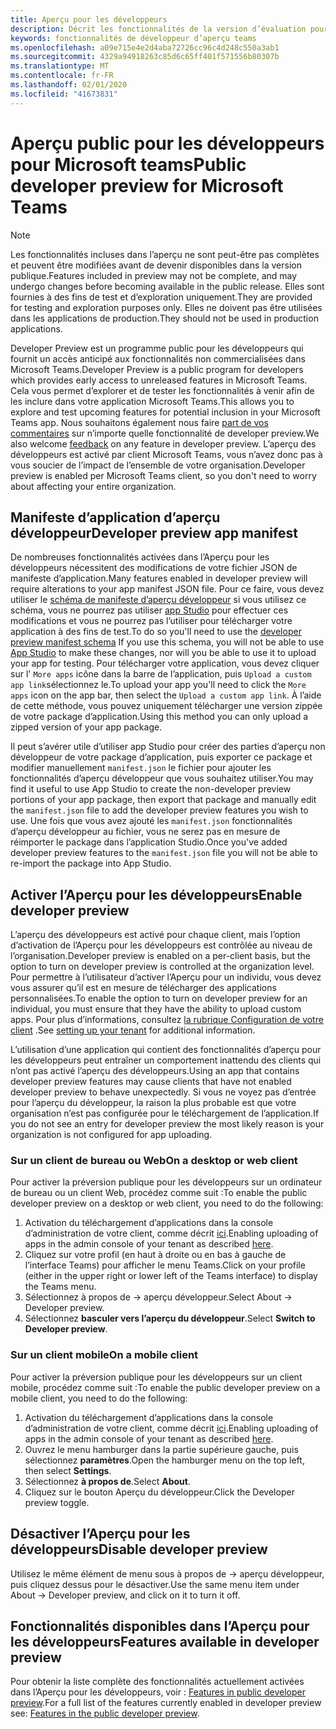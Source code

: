```yaml
---
title: Aperçu pour les développeurs
description: Décrit les fonctionnalités de la version d’évaluation pour développeurs publics de Microsoft teams
keywords: fonctionnalités de développeur d’aperçu teams
ms.openlocfilehash: a09e715e4e2d4aba72726cc96c4d248c550a3ab1
ms.sourcegitcommit: 4329a94918263c85d6c65ff401f571556b80307b
ms.translationtype: MT
ms.contentlocale: fr-FR
ms.lasthandoff: 02/01/2020
ms.locfileid: "41673831"
---
```

# <a name="public-developer-preview-for-microsoft-teams"></a><span data-ttu-id="61cdd-104">Aperçu public pour les développeurs pour Microsoft teams</span><span class="sxs-lookup"><span data-stu-id="61cdd-104">Public developer preview for Microsoft Teams</span></span>

>[!NOTE]
><span data-ttu-id="61cdd-105">Les fonctionnalités incluses dans l’aperçu ne sont peut-être pas complètes et peuvent être modifiées avant de devenir disponibles dans la version publique.</span><span class="sxs-lookup"><span data-stu-id="61cdd-105">Features included in preview may not be complete, and may undergo changes before becoming available in the public release.</span></span> <span data-ttu-id="61cdd-106">Elles sont fournies à des fins de test et d’exploration uniquement.</span><span class="sxs-lookup"><span data-stu-id="61cdd-106">They are provided for testing and exploration purposes only.</span></span> <span data-ttu-id="61cdd-107">Elles ne doivent pas être utilisées dans les applications de production.</span><span class="sxs-lookup"><span data-stu-id="61cdd-107">They should not be used in production applications.</span></span>

<span data-ttu-id="61cdd-108">Developer Preview est un programme public pour les développeurs qui fournit un accès anticipé aux fonctionnalités non commercialisées dans Microsoft Teams.</span><span class="sxs-lookup"><span data-stu-id="61cdd-108">Developer Preview is a public program for developers which provides early access to unreleased features in Microsoft Teams.</span></span> <span data-ttu-id="61cdd-109">Cela vous permet d’explorer et de tester les fonctionnalités à venir afin de les inclure dans votre application Microsoft Teams.</span><span class="sxs-lookup"><span data-stu-id="61cdd-109">This allows you to explore and test upcoming features for potential inclusion in your Microsoft Teams app.</span></span> <span data-ttu-id="61cdd-110">Nous souhaitons également nous faire [part de vos commentaires](~/feedback.md) sur n’importe quelle fonctionnalité de developer preview.</span><span class="sxs-lookup"><span data-stu-id="61cdd-110">We also welcome [feedback](~/feedback.md) on any feature in developer preview.</span></span> <span data-ttu-id="61cdd-111">L’aperçu des développeurs est activé par client Microsoft Teams, vous n’avez donc pas à vous soucier de l’impact de l’ensemble de votre organisation.</span><span class="sxs-lookup"><span data-stu-id="61cdd-111">Developer preview is enabled per Microsoft Teams client, so you don't need to worry about affecting your entire organization.</span></span>

## <a name="developer-preview-app-manifest"></a><span data-ttu-id="61cdd-112">Manifeste d’application d’aperçu développeur</span><span class="sxs-lookup"><span data-stu-id="61cdd-112">Developer preview app manifest</span></span>

<span data-ttu-id="61cdd-113">De nombreuses fonctionnalités activées dans l’Aperçu pour les développeurs nécessitent des modifications de votre fichier JSON de manifeste d’application.</span><span class="sxs-lookup"><span data-stu-id="61cdd-113">Many features enabled in developer preview will require alterations to your app manifest JSON file.</span></span> <span data-ttu-id="61cdd-114">Pour ce faire, vous devez utiliser le [schéma de manifeste d’aperçu développeur](~/resources/schema/manifest-schema-dev-preview.md) si vous utilisez ce schéma, vous ne pourrez pas utiliser [app Studio](~/concepts/build-and-test/app-studio-overview.md) pour effectuer ces modifications et vous ne pourrez pas l’utiliser pour télécharger votre application à des fins de test.</span><span class="sxs-lookup"><span data-stu-id="61cdd-114">To do so you'll need to use the [developer preview manifest schema](~/resources/schema/manifest-schema-dev-preview.md) If you use this schema, you will not be able to use [App Studio](~/concepts/build-and-test/app-studio-overview.md) to make these changes, nor will you be able to use it to upload your app for testing.</span></span> <span data-ttu-id="61cdd-115">Pour télécharger votre application, vous devez cliquer sur l' `More apps` icône dans la barre de l’application, puis `Upload a custom app link`sélectionnez le.</span><span class="sxs-lookup"><span data-stu-id="61cdd-115">To upload your app you'll need to click the `More apps` icon on the app bar, then select the `Upload a custom app link`.</span></span> <span data-ttu-id="61cdd-116">À l’aide de cette méthode, vous pouvez uniquement télécharger une version zippée de votre package d’application.</span><span class="sxs-lookup"><span data-stu-id="61cdd-116">Using this method you can only upload a zipped version of your app package.</span></span>

<span data-ttu-id="61cdd-117">Il peut s’avérer utile d’utiliser app Studio pour créer des parties d’aperçu non développeur de votre package d’application, puis exporter ce package et modifier manuellement `manifest.json` le fichier pour ajouter les fonctionnalités d’aperçu développeur que vous souhaitez utiliser.</span><span class="sxs-lookup"><span data-stu-id="61cdd-117">You may find it useful to use App Studio to create the non-developer preview portions of your app package, then export that package and manually edit the `manifest.json` file to add the developer preview features you wish to use.</span></span> <span data-ttu-id="61cdd-118">Une fois que vous avez ajouté les `manifest.json` fonctionnalités d’aperçu développeur au fichier, vous ne serez pas en mesure de réimporter le package dans l’application Studio.</span><span class="sxs-lookup"><span data-stu-id="61cdd-118">Once you've added developer preview features to the `manifest.json` file you will not be able to re-import the package into App Studio.</span></span>

## <a name="enable-developer-preview"></a><span data-ttu-id="61cdd-119">Activer l’Aperçu pour les développeurs</span><span class="sxs-lookup"><span data-stu-id="61cdd-119">Enable developer preview</span></span>

<span data-ttu-id="61cdd-120">L’aperçu des développeurs est activé pour chaque client, mais l’option d’activation de l’Aperçu pour les développeurs est contrôlée au niveau de l’organisation.</span><span class="sxs-lookup"><span data-stu-id="61cdd-120">Developer preview is enabled on a per-client basis, but the option to turn on developer preview is controlled at the organization level.</span></span> <span data-ttu-id="61cdd-121">Pour permettre à l’utilisateur d’activer l’Aperçu pour un individu, vous devez vous assurer qu’il est en mesure de télécharger des applications personnalisées.</span><span class="sxs-lookup"><span data-stu-id="61cdd-121">To enable the option to turn on developer preview for an individual, you must ensure that they have the ability to upload custom apps.</span></span> <span data-ttu-id="61cdd-122">Pour plus d’informations, consultez [la rubrique Configuration de votre client](~/concepts/build-and-test/prepare-your-o365-tenant.md) .</span><span class="sxs-lookup"><span data-stu-id="61cdd-122">See [setting up your tenant](~/concepts/build-and-test/prepare-your-o365-tenant.md) for additional information.</span></span>

<span data-ttu-id="61cdd-123">L’utilisation d’une application qui contient des fonctionnalités d’aperçu pour les développeurs peut entraîner un comportement inattendu des clients qui n’ont pas activé l’aperçu des développeurs.</span><span class="sxs-lookup"><span data-stu-id="61cdd-123">Using an app that contains developer preview features may cause clients that have not enabled developer preview to behave unexpectedly.</span></span> <span data-ttu-id="61cdd-124">Si vous ne voyez pas d’entrée pour l’aperçu du développeur, la raison la plus probable est que votre organisation n’est pas configurée pour le téléchargement de l’application.</span><span class="sxs-lookup"><span data-stu-id="61cdd-124">If you do not see an entry for developer preview the most likely reason is your organization is not configured for app uploading.</span></span>

### <a name="on-a-desktop-or-web-client"></a><span data-ttu-id="61cdd-125">Sur un client de bureau ou Web</span><span class="sxs-lookup"><span data-stu-id="61cdd-125">On a desktop or web client</span></span>

<span data-ttu-id="61cdd-126">Pour activer la préversion publique pour les développeurs sur un ordinateur de bureau ou un client Web, procédez comme suit :</span><span class="sxs-lookup"><span data-stu-id="61cdd-126">To enable the public developer preview on a desktop or web client, you need to do the following:</span></span>

1. <span data-ttu-id="61cdd-127">Activation du téléchargement d’applications dans la console d’administration de votre client, comme décrit [ici](~/concepts/build-and-test/prepare-your-o365-tenant.md).</span><span class="sxs-lookup"><span data-stu-id="61cdd-127">Enabling uploading of apps in the admin console of your tenant as described [here](~/concepts/build-and-test/prepare-your-o365-tenant.md).</span></span>
1. <span data-ttu-id="61cdd-128">Cliquez sur votre profil (en haut à droite ou en bas à gauche de l’interface Teams) pour afficher le menu Teams.</span><span class="sxs-lookup"><span data-stu-id="61cdd-128">Click on your profile (either in the upper right or lower left of the Teams interface) to display the Teams menu.</span></span>
1. <span data-ttu-id="61cdd-129">Sélectionnez à propos de → aperçu développeur.</span><span class="sxs-lookup"><span data-stu-id="61cdd-129">Select About → Developer preview.</span></span>
1. <span data-ttu-id="61cdd-130">Sélectionnez **basculer vers l’aperçu du développeur**.</span><span class="sxs-lookup"><span data-stu-id="61cdd-130">Select **Switch to Developer preview**.</span></span>

### <a name="on-a-mobile-client"></a><span data-ttu-id="61cdd-131">Sur un client mobile</span><span class="sxs-lookup"><span data-stu-id="61cdd-131">On a mobile client</span></span>

<span data-ttu-id="61cdd-132">Pour activer la préversion publique pour les développeurs sur un client mobile, procédez comme suit :</span><span class="sxs-lookup"><span data-stu-id="61cdd-132">To enable the public developer preview on a mobile client, you need to do the following:</span></span>

1. <span data-ttu-id="61cdd-133">Activation du téléchargement d’applications dans la console d’administration de votre client, comme décrit [ici](~/concepts/build-and-test/prepare-your-o365-tenant.md).</span><span class="sxs-lookup"><span data-stu-id="61cdd-133">Enabling uploading of apps in the admin console of your tenant as described [here](~/concepts/build-and-test/prepare-your-o365-tenant.md).</span></span>
1. <span data-ttu-id="61cdd-134">Ouvrez le menu hamburger dans la partie supérieure gauche, puis sélectionnez **paramètres**.</span><span class="sxs-lookup"><span data-stu-id="61cdd-134">Open the hamburger menu on the top left, then select **Settings**.</span></span>
1. <span data-ttu-id="61cdd-135">Sélectionnez **à propos de**.</span><span class="sxs-lookup"><span data-stu-id="61cdd-135">Select **About**.</span></span>
1. <span data-ttu-id="61cdd-136">Cliquez sur le bouton Aperçu du développeur.</span><span class="sxs-lookup"><span data-stu-id="61cdd-136">Click the Developer preview toggle.</span></span>

## <a name="disable-developer-preview"></a><span data-ttu-id="61cdd-137">Désactiver l’Aperçu pour les développeurs</span><span class="sxs-lookup"><span data-stu-id="61cdd-137">Disable developer preview</span></span>

<span data-ttu-id="61cdd-138">Utilisez le même élément de menu sous à propos de → aperçu développeur, puis cliquez dessus pour le désactiver.</span><span class="sxs-lookup"><span data-stu-id="61cdd-138">Use the same menu item under About → Developer preview, and click on it to turn it off.</span></span>

## <a name="features-available-in-developer-preview"></a><span data-ttu-id="61cdd-139">Fonctionnalités disponibles dans l’Aperçu pour les développeurs</span><span class="sxs-lookup"><span data-stu-id="61cdd-139">Features available in developer preview</span></span>

<span data-ttu-id="61cdd-140">Pour obtenir la liste complète des fonctionnalités actuellement activées dans l’Aperçu pour les développeurs, voir : [Features in public developer preview](../../resources/dev-preview/developer-preview-features.md).</span><span class="sxs-lookup"><span data-stu-id="61cdd-140">For a full list of the features currently enabled in developer preview see: [Features in the public developer preview](../../resources/dev-preview/developer-preview-features.md).</span></span>
